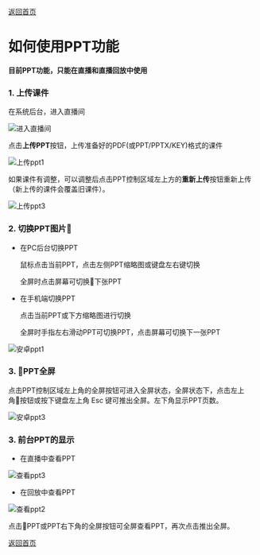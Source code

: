 [返回首页](../../README.md)

# 如何使用PPT功能
**目前PPT功能，只能在直播和直播回放中使用**



### 1. 上传课件
在系统后台，进入直播间

![进入直播间](https://docssl.cdn.maodouio.com/docs/quickstart/ppt1.png)

点击**上传PPT**按钮，上传准备好的PDF(或PPT/PPTX/KEY)格式的课件

![上传ppt1](https://docssl.cdn.maodouio.com/docs/quickstart/ppt2.png)

如果课件有调整，可以调整后点击PPT控制区域左上方的**重新上传**按钮重新上传（新上传的课件会覆盖旧课件）。

![上传ppt3](https://docssl.cdn.maodouio.com/docs/quickstart/ppt3.png)

### 2. 切换PPT图片

- 在PC后台切换PPT

  鼠标点击当前PPT，点击左侧PPT缩略图或键盘左右键切换
  
  全屏时点击屏幕可切换下张PPT

- 在手机端切换PPT

  点击当前PPT或下方缩略图进行切换
  
  全屏时手指左右滑动PPT可切换PPT，点击屏幕可切换下一张PPT

![安卓ppt1](https://docssl.cdn.maodouio.com/docs/quickstart/ppt4.png)

### 3. PPT全屏

  点击PPT控制区域左上角的全屏按钮可进入全屏状态，全屏状态下，点击左上角按钮或按下键盘左上角 Esc 键可推出全屏。左下角显示PPT页数。

![安卓ppt3](https://docssl.cdn.maodouio.com/docs/quickstart/ppt5.png)

### 3. 前台PPT的显示

- 在直播中查看PPT

![查看ppt3](https://docssl.cdn.maodouio.com/docs/quickstart/ppt6.png)

- 在回放中查看PPT

![查看ppt2](https://docssl.cdn.maodouio.com/docs/quickstart/ppt7.png)

  点击PPT或PPT右下角的全屏按钮可全屏查看PPT，再次点击推出全屏。

  
[返回首页](../../README.md)
